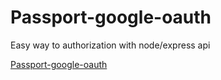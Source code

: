 # Passport-google-oauth
Easy way to authorization with node/express api


[Passport-google-oauth](http://www.passportjs.org/docs/google/)


